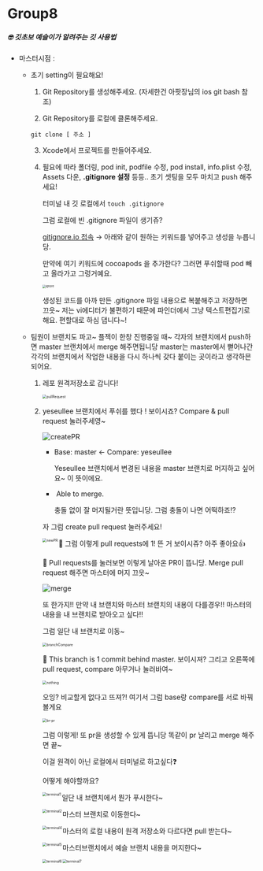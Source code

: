 # Group8
##### 🤓 깃초보 예슬이가 알려주는 깃 사용법

- 마스터시점 : 

  - 초기 setting이 필요해요!

    1. Git Repository를 생성해주세요. (자세한건 아팟장님의 ios git bash 참조)

    2. Git Repository를 로컬에 클론해주세요.  

    <code>git clone [ 주소 ]</code>

    3. Xcode에서 프로젝트를 만들어주세요.

    4. 필요에 따라 폴더링, pod init, podfile 수정, pod install, info.plist 수정, Assets 다운, **.gitignore 설정** 등등.. 초기 셋팅을 모두 마치고 push 해주세요!

       [^.gitignore란?]: 저장소에 업로드하지 않을 파일의 규칙을 정의하는 파일

       터미널 내 깃 로컬에서 <code>touch .gitignore</code>

       그럼 로컬에 빈 .gitignore 파일이 생기쥬?

       [gitignore.io 접속](https://www.toptal.com/developers/gitignore) → 아래와 같이 원하는 키워드를 넣어주고 생성을 누릅니당.

       만약에 여기 키워드에 cocoapods 을 추가한다? 그러면 푸쉬할때 pod 빼고 올라가고 그렁거예요.

       <img src="/Users/iyeseul/SOPT_local/Group8/img/ignore.png" alt="ignore" style="zoom:40%;" />
     
       생성된 코드를 아까 만든 .gitignore 파일 내용으로 복붙해주고 저장하면 끄읏~ 저는 vi에디터가 불편하기 때문에 파인더에서 그냥 텍스트편집기로 해요. 편할대로 하심 댑니다~!

  - 팀원이 브랜치도 파고~ 플젝이 한창 진행중일 때~ 각자의 브랜치에서 push하면 master 브랜치에서 merge 해주면됩니당 master는 master에서 뻗어나간 각각의 브랜치에서 작업한 내용을 다시 하나씩 갖다 붙이는 곳이라고 생각하믄 되어요.

    1. 레포 원격저장소로 갑니다!

       <img src="/Users/iyeseul/SOPT_local/Group8/img/pullRequest.png" alt="pullRequest" style="zoom:50%;" />

    2. yeseullee 브랜치에서 푸쉬를 했다 ! 보이시죠? Compare & pull request 눌러주세영~

       ![createPR](/Users/iyeseul/SOPT_local/Group8/img/createPR.png)

       - Base: master <- Compare: yeseullee

         Yeseullee 브랜치에서 변경된 내용을 master 브랜치로 머지하고 싶어요~ 이 뜻이에요.

       - ​	Able to merge.

         충돌 없이 잘 머지될거란 뜻입니당. 그럼 충돌이 나면 어떡하죠⁉️

       자 그럼 create pull request 눌러주세요!

       <img src="/Users/iyeseul/SOPT_local/Group8/img/newPR.png" alt="newPR" style="zoom:50%;" align="left" />

       🔼 그럼 이렇게 pull requests에 1! 뜬 거 보이시쥬? 아주 좋아요👍

       🔽 Pull requests를 눌러보면 이렇게 날아온 PR이 뜹니당. Merge pull request 해주면 마스터에 머지 끄읏~

       ![merge](/Users/iyeseul/SOPT_local/Group8/img/merge.png)

       또 한가지!! 만약 내 브랜치와 마스터 브랜치의 내용이 다를경우!! 마스터의 내용을 내 브랜치로 받아오고 싶다!!

       그럼 일단 내 브랜치로 이동~

       <img src="/Users/iyeseul/SOPT_local/Group8/img/branchCompare.png" alt="branchCompare" style="zoom:50%;" />

       🔼 This branch is 1 commit behind master. 보이시져? 그리고 오른쪽에 pull request, compare 아무거나 눌러바여~

       <img src="/Users/iyeseul/SOPT_local/Group8/img/nothing.png" alt="nothing" style="zoom:50%;" />

       오잉? 비교할게 없다고 뜨져?! 여기서 그럼 base랑 compare를 서로 바꿔볼게요

       <img src="/Users/iyeseul/SOPT_local/Group8/img/br-pr.png" alt="br-pr" style="zoom:50%;" />

       그럼 이렇게! 또 pr을 생성할 수 있게 뜹니당 똑같이 pr 날리고 merge 해주면 끝~

       이걸 원격이 아닌 로컬에서 터미널로 하고싶다❓
  
       어떻게 해야할까요? 
       
       <img src="/Users/iyeseul/SOPT_local/Group8/img/terminal1.png" align = "left" alt="terminal1" style="zoom:50%;" /> 일단 내 브랜치에서 뭔가 푸시한다~
       
       <img src="/Users/iyeseul/SOPT_local/Group8/img/terminal2.png" align = "left" alt="terminal2" style="zoom:50%;" /> 마스터 브랜치로 이동한다~ 
       
       <img src="/Users/iyeseul/SOPT_local/Group8/img/terminal4.png" align = "left" alt="terminal4" style="zoom:50%;" /> 마스터의 로컬 내용이 원격 저장소와 다르다면 pull 받는다~
       
       <img src="/Users/iyeseul/SOPT_local/Group8/img/terminal5.png" align = "left" alt="terminal5" style="zoom:50%;" /> 마스터브랜치에서 예슬 브랜치 내용을 머지한다~
       
       <img src="/Users/iyeseul/SOPT_local/Group8/img/terminal6.png" align = "left" alt="terminal6" style="zoom:50%;" />
       
       <img src="/Users/iyeseul/SOPT_local/Group8/img/terminal7.png" align = "left" alt="terminal7" style="zoom:50%;" />